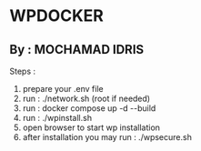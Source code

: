 # WPDOCKER
## By : MOCHAMAD IDRIS

Steps :
1. prepare your .env file
2. run : ./network.sh (root if needed)
3. run : docker compose up -d --build
4. run : ./wpinstall.sh
5. open browser to start wp installation
6. after installation you may run : ./wpsecure.sh
